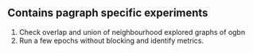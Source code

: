 ## Contains pagraph specific experiments 

1. Check overlap and union of neighbourhood explored graphs of ogbn
2. Run a few epochs without blocking and identify metrics.
